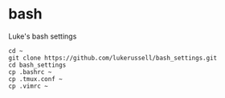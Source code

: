 # bash
Luke's bash settings

```
cd ~
git clone https://github.com/lukerussell/bash_settings.git
cd bash_settings
cp .bashrc ~
cp .tmux.conf ~
cp .vimrc ~
```
